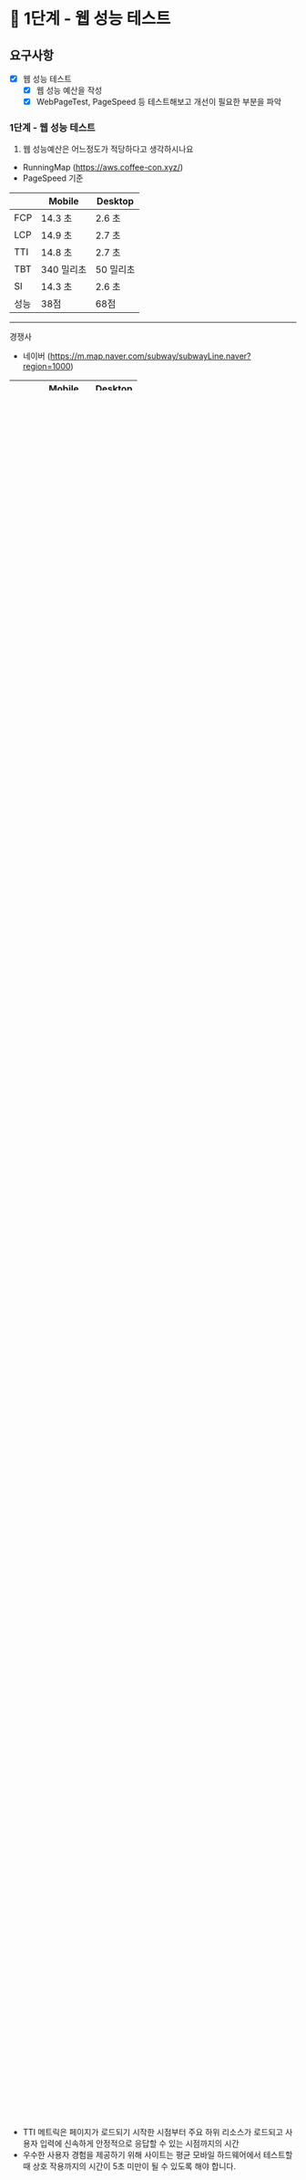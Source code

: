 
# 🚀 1단계 - 웹 성능 테스트

## 요구사항
- [X] 웹 성능 테스트
  - [X] 웹 성능 예산을 작성
  - [X] WebPageTest, PageSpeed 등 테스트해보고 개선이 필요한 부분을 파악

### 1단계 - 웹 성능 테스트
1. 웹 성능예산은 어느정도가 적당하다고 생각하시나요

- RunningMap (https://aws.coffee-con.xyz/)
- PageSpeed 기준

|     | Mobile | Desktop | 
|-----|--------|---------| 
| FCP | 14.3 초  | 2.6 초    |
| LCP | 14.9 초  | 2.7 초    |
| TTI | 14.8 초  | 2.7 초    |
| TBT | 340 밀리초  | 50 밀리초    |
| SI | 14.3 초  | 2.6 초   |
| 성능 | 38점 | 68점 |

---

경쟁사

- 네이버 (https://m.map.naver.com/subway/subwayLine.naver?region=1000)

|     | Mobile  | Desktop | 
|-----|---------|---------| 
| FCP | 2.2초 | 0.5초 |
| LCP | 7.8초 | 1.7초 |
| TTI | 5.8 초 | 0.5초 |
| TBT | 210 밀리초 | 0 밀리초 |
| SI  | 5.0 초 | 1.6초 |
| 성능 | 63점 | 92점 |

- 카카오맵 (https://map.kakao.com/?REGION=01&target=subway)

|     | Mobile | Desktop | 
|-----|--------|---------| 
| FCP | 3.3초   | 0.6초 |
| LCP | 5.8초   | 1.9초 |
| TTI | 5.4 초  | 3.5초 |
| TBT | 50 밀리초 | 740 밀리초 |
| SI  | 5.0 초  | 2.2초 |
| 성능 | 63점 | 43점 |

---
웹 성능 예산

1. 타사에 비하여 모바일과 Desktop 성능에 많은 지표가 저하로 보임
   - 모바일 기준 네이버 FCP(2.2초), 카카오 LCP(5.8초), TTI(5.4초) 기준으로 최소 성능 향상을 목표
   - 더 나아가 FCP(1.8)초, LCP(2.5)초, TTI(5초)를 기준으로 우수한 사용자 경험을 제공할 수 있어야함. 

---

3. 웹 성능예산을 바탕으로 현재 지하철 노선도 서비스는 어떤 부분을 개선하면 좋을까요
- 텍스트 기반 리소스를 압축(gzip, deflate, brotli)
- 사용하지 않는 자바스크립트를 제거
- 효율적인 캐시 정책 설정하기
  - CDN, 브라우저 캐시

---

# 🚀 2단계 - 부하테스트

## 요구사항
- [] 부하 테스트 
  - [] 테스트 전제조건 정리 
    - [X] 대상 시스템 범위
    - [X] 목푯값 설정 (latency, throughput, 부하 유지기간)
    - [X] 부하 테스트 시 저장될 데이터 건수 및 크기
- [X] 각 시나리오에 맞춰 스크립트 작성
  - [X] 접속 빈도가 높은 페이지
  - [X] 데이터를 갱신하는 페이지
  - [X] 데이터를 조회하는데 여러 데이터를 참조하는 페이지
- [X] Smoke, Load, Stress 테스트 후 결과를 기록

트래픽 예측
- a. 초기 프로젝트 오픈시 예상 최대 DAU 50만으로 예측 (100만의 절반 수치)
- b. 지하철 이용자별 이용량 최대 트래픽수 (약 32만) / 평소 트래픽 (약 10만) = 피크시간대 집중률 (3.2)
- c. 1명당 1일 평균 접속 혹은 요청수를 예상해봅니다. 
  - Throughput : 1일 평균 rps ~ 1일 최대 rps
    - 1일 평균 rps [DAU 50만 / 86400] = 약 최대 6rps (카카오는 평균 1명당 3번 접속)
    - 1일 평균 6rps * (32만 / 10만 = 3.2) = 1일 최대 RPS 3.2 * 6 = 약 19 RPS

- VUser [R(요청수) * http_req_duration) + 1s = T
- 6 * 0.1 + 1 = 1.6
- 1일 평균 목표 (평균 61prs * 시간 1.6) / 5(요청수) = 1.92(약 2rps)
- 1일 최대 목표 (최대 19*rps * 시간 1.6) / 5(요청수) = 6.08(약 6rps)

- 약 일일 사용자 예측 (카카오 지하철 기준 100~150만)
- 초기 프로젝트 오픈시 예상 DAU 50만으로 예측 (100만의 절반 수치)
- 참고 페이지 [https://www.mobiinside.co.kr/2016/09/28/kakao-app/]
- 참고 페이지 [https://data.seoul.go.kr/dataList/OA-12252/S/1/datasetView.do]

---

# 🚀 2단계 - 부하테스트

## 요구사항
- [] 부하 테스트 
  - [] 테스트 전제조건 정리 
    - [X] 대상 시스템 범위
    - [X] 목푯값 설정 (latency, throughput, 부하 유지기간)
    - [X] 부하 테스트 시 저장될 데이터 건수 및 크기
- [X] 각 시나리오에 맞춰 스크립트 작성
  - [X] 접속 빈도가 높은 페이지
  - [X] 데이터를 갱신하는 페이지
  - [X] 데이터를 조회하는데 여러 데이터를 참조하는 페이지
- [X] Smoke, Load, Stress 테스트 후 결과를 기록

트래픽 예측
- a. 초기 프로젝트 오픈시 예상 최대 DAU 50만으로 예측 (100만의 절반 수치)
- b. 지하철 이용자별 이용량 최대 트래픽수 (약 32만) / 평소 트래픽 (약 10만) = 피크시간대 집중률 (3.2)
- c. 1명당 1일 평균 접속 혹은 요청수를 예상해봅니다. 
  - Throughput : 1일 평균 rps ~ 1일 최대 rps
    - 1일 평균 rps [DAU 50만 / 86400] = 약 최대 6rps (카카오는 평균 1명당 3번 접속)
    - 1일 평균 6rps * (32만 / 10만 = 3.2) = 1일 최대 RPS 3.2 * 6 = 약 19 RPS

- VUser [R(요청수) * http_req_duration) + 1s = T
- 6 * 0.1 + 1 = 1.6
- 1일 평균 목표 (평균 61prs * 시간 1.6) / 5(요청수) = 1.92(약 2rps)
- 1일 최대 목표 (최대 19*rps * 시간 1.6) / 5(요청수) = 6.08(약 6rps)

- 약 일일 사용자 예측 (카카오 지하철 기준 100~150만)
- 초기 프로젝트 오픈시 예상 DAU 50만으로 예측 (100만의 절반 수치)
- 참고 페이지 [https://www.mobiinside.co.kr/2016/09/28/kakao-app/]
- 참고 페이지 [https://data.seoul.go.kr/dataList/OA-12252/S/1/datasetView.do]

---

## 용어
First Contentful Paint(최초 콘텐츠풀 페인트, FCP)
- 최초 콘텐츠풀 페인트(FCP) 메트릭은 페이지가 로드되기 시작한 시점부터 페이지 콘텐츠의 일부가 화면에 렌더링될 때까지의 시간
- 우수한 사용자 경험을 제공하려면 사이트의 최초 콘텐츠풀 페인트가 1.8초 이하여야 합니다.

Largest Contentful Paint(최대 콘텐츠풀 페인트, LCP)
- 최대 콘텐츠풀 페인트(LCP) 메트릭은 페이지가 처음으로 로드를 시작한 시점을 기준으로 뷰포트 내에 있는 가장 큰 이미지 또는 텍스트 블록의 렌더링 시간
- 우수한 사용자 경험을 제공하려면 사이트의 최대 콘텐츠풀 페인트가 2.5초 이하여야 합니다.

Time to Interactive(상호 작용까지의 시간, TTI)
- TTI 메트릭은 페이지가 로드되기 시작한 시점부터 주요 하위 리소스가 로드되고 사용자 입력에 신속하게 안정적으로 응답할 수 있는 시점까지의 시간
- 우수한 사용자 경험을 제공하기 위해 사이트는 평균 모바일 하드웨어에서 테스트할 때 상호 작용까지의 시간이 5초 미만이 될 수 있도록 해야 합니다.
